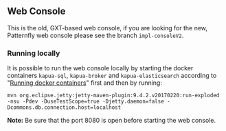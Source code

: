 ## Web Console

This is the old, GXT-based web console, if you are looking for the new, Patternfly web console
please see the branch `impl-consoleV2`.

### Running locally

It is possible to run the web console locally by starting the docker containers `kapua-sql`, `kapua-broker` and `kapua-elasticsearch` according to "[Running docker containers](../assembly/README.md#run)" first and then by running:


    mvn org.eclipse.jetty:jetty-maven-plugin:9.4.2.v20170220:run-exploded -nsu -Pdev -DuseTestScope=true -Djetty.daemon=false -Dcommons.db.connection.host=localhost

**Note:** Be sure that the port 8080 is open before starting the web console.
 